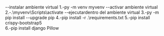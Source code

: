 --instalar ambiente virtual
1.-py -m venv myvenv
--activar ambiente virtual
2.-.\myvenv\Scripts\activate
--ejecutardentro del ambiente virtual
3.-py -m pip install  --upgrade pip
4.-pip install -r .\requirements.txt
5.-pip install crispy-bootstrap5  
6.-pip install django Pillow
